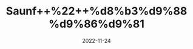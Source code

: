 ---
title: 'Saunf++%22++%d8%b3%d9%88%d9%86%d9%81'
date: '2022-11-24' 
metatag: '' 
inventory: '0' 
draft: false 
# meta description 
shortDescripton: 'Anesu+Seeds+%22+It+helps+to+improve+the+digestive+functions+of+the+body+and+helps+in+weight+management.'
description: 'Seed+%d8%aa%d8%ae%d9%85++%d8%a8%db%8c%d8%ac'
longdescription: ''
tags: ''
brand: ''
subCategory: ''
unit: '250 gm-Pk'
sellCount: '0'
featured: False
# product Price
price: '200.0'
# Product Short Description
shortDescription: 'Anesu+Seeds+%22+It+helps+to+improve+the+digestive+functions+of+the+body+and+helps+in+weight+management.'
productID: '23B27EB2-1429-ED11-9968-005056B3A416'
type: 'products'
category: 'Seed+%d8%aa%d8%ae%d9%85++%d8%a8%db%8c%d8%ac' 
thumnailproduct: 'https://eraconnect.blob.core.windows.net/product-images/aminsaddiquidawakhana/23B27EB2-1429-ED11-9968-005056B3A416.webp' 
images:
  - image: 'https://eraconnect.blob.core.windows.net/product-images/aminsaddiquidawakhana/23B27EB2-1429-ED11-9968-005056B3A416.webp'  
Variants:
---